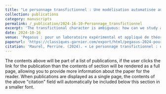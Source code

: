 ```yaml
---
title: "Le personnage transfictionnel : Une modélisation automatisée au service d’une typologie"
collection: publications
category: manuscripts
permalink: /_publication/2024-16-10-Personnage_transfictionnel
excerpt: 'The transfictional character is ambiguous: how can we study a character in relation to its variants in other texts? This article examines the theoretical difficulties and proposes the use of named entities to study characters in a transfictional corpus. The methodology adopted and the experimentation with the use of named entities in a transfictional corpus will thus show that the character proves to be a relevant transfictional marker.'
date: 2024-10-16
venue: 'Pegasus : pour un laboratoire expérimental et appliqué de théorie littéraire'
paperurl: 'https://classiques-garnier.com/export/html/pegasus-2024-pour-un-laboratoire-experimental-et-applique-de-theorie-litteraire-n-1-le-personnage-le-personnage-transfictionnel.html'
citation: 'Maurel, Perrine. (2024). « Le personnage transfictionnel : une modélisation automatisée au service d’une typologie », <i>Pegasus : pour un laboratoire expérimental et appliqué de théorie littéraire n°1</i>.'
---
```


The contents above will be part of a list of publications, if the user clicks the link for the publication than the contents of section will be rendered as a full page, allowing you to provide more information about the paper for the reader. When publications are displayed as a single page, the contents of the above "citation" field will automatically be included below this section in a smaller font.
